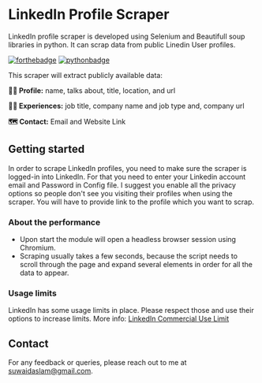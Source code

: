 # LinkedIn Profile Scraper
LinkedIn profile scraper is developed using Selenium and Beautifull soup libraries in python. It can scrap data from public Linedin User profiles.

[![forthebadge](https://forthebadge.com/images/badges/built-with-love.svg)](https://forthebadge.com)
[![pythonbadge](https://forthebadge.com/images/badges/made-with-python.svg)](https://forthebadge.com)

This scraper will extract publicly available data:

**🧑‍🎨 Profile:** name, talks about, title, location, and url

**👨‍💼 Experiences:** job title, company name and job type and, company url

**🗺️ Contact:** Email and Website Link

## Getting started
In order to scrape LinkedIn profiles, you need to make sure the scraper is logged-in into LinkedIn. For that you need to enter your Linkedin account email and Password in Config file. I suggest you enable all the privacy options so people don't see you visiting their profiles when using the scraper.
You will have to provide link to the profile which you want to scrap.

### About the performance
- Upon start the module will open a headless browser session using Chromium.
- Scraping usually takes a few seconds, because the script needs to scroll through the page and expand several elements in order for all the data to appear.

### Usage limits
LinkedIn has some usage limits in place. Please respect those and use their options to increase limits. More info: [LinkedIn Commercial Use Limit](https://www.linkedin.com/help/linkedin/answer/52950)

## Contact

For any feedback or queries, please reach out to me at [suwaidaslam@gmail.com](suwaidaslam@gmail.com).
